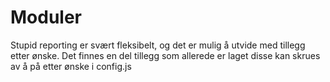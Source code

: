 # Moduler
Stupid reporting er svært fleksibelt, og det er mulig å utvide med tillegg etter ønske. Det finnes en del tillegg som allerede er laget disse kan skrues av å på etter ønske i config.js

